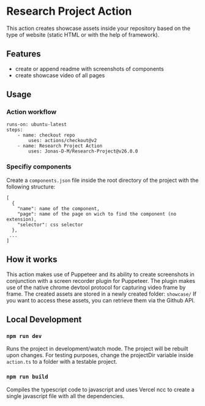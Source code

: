 # Research Project Action
This action creates showcase assets inside your repository based on the type of website (static HTML or with the help of framework).

## Features
- create or append readme with screenshots of components
- create showcase video of all pages

## Usage
### Action workflow
```
runs-on: ubuntu-latest
steps:
    - name: checkout repo
        uses: actions/checkout@v2
    - name: Research Project Action
        uses: Jonas-D-M/Research-Project@v26.0.0
```
### Specifiy components
Create a `components.json` file inside the root directory of the project with the following structure:
```
[
  {
    "name": name of the component,
    "page": name of the page on wich to find the component (no extension),
    "selector": css selector
  },
 ...
]

```

## How it works
This action makes use of Puppeteer and its ability to create screenshots in conjunction with a screen recorder plugin for Puppeteer.
The plugin makes use of the native chrome devtool protocol for capturing video frame by frame. The created assets are stored in a newly created folder: `showcase/`
If you want to access these assets, you can retrieve them via the Github API.

## Local Development

### `npm run dev`
Runs the project in development/watch mode. The project will be rebuilt upon changes. For testing purposes, change the projectDir variable inside `action.ts` to a folder with a testable project.

### `npm run build`
Compiles the typescript code to javascript and uses Vercel ncc to create a single javascript file with all the dependencies.